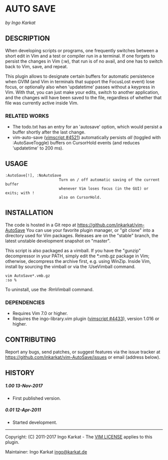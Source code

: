 AUTO SAVE   
===============================================================================
_by Ingo Karkat_

DESCRIPTION
------------------------------------------------------------------------------

When developing scripts or programs, one frequently switches between a short
edit in Vim and a test or compiler run in a terminal. If one forgets to
persist the changes in Vim (:w), that run is of no avail, and one has to
switch back to Vim, save, and repeat.

This plugin allows to designate certain buffers for automatic persistence when
GVIM (and Vim in terminals that support the FocusLost event) lose focus, or
optionally also when 'updatetime' passes without a keypress in Vim. With that,
you can just make your edits, switch to another application, and the changes
will have been saved to the file, regardless of whether that file was
currently active inside Vim.

### RELATED WORKS

- The todo.txt has an entry for an 'autosave' option, which would persist a
  buffer shortly after the last change.
- vim-auto-save ([vimscript #4521](http://www.vim.org/scripts/script.php?script_id=4521)) automatically persists _all_ (toggled with
  :AutoSaveToggle) buffers on CursorHold events (and reduces 'updatetime' to
  200 ms).

USAGE
------------------------------------------------------------------------------

    :AutoSave[!], :NoAutoSave
                            Turn on / off automatic saving of the current buffer
                            whenever Vim loses focus (in the GUI) or exits; with !
                            also on CursorHold.

INSTALLATION
------------------------------------------------------------------------------

The code is hosted in a Git repo at
    https://github.com/inkarkat/vim-AutoSave
You can use your favorite plugin manager, or "git clone" into a directory used
for Vim packages. Releases are on the "stable" branch, the latest unstable
development snapshot on "master".

This script is also packaged as a vimball. If you have the "gunzip"
decompressor in your PATH, simply edit the \*.vmb.gz package in Vim; otherwise,
decompress the archive first, e.g. using WinZip. Inside Vim, install by
sourcing the vimball or via the :UseVimball command.

    vim AutoSave*.vmb.gz
    :so %

To uninstall, use the :RmVimball command.

### DEPENDENCIES

- Requires Vim 7.0 or higher.
- Requires the ingo-library.vim plugin ([vimscript #4433](http://www.vim.org/scripts/script.php?script_id=4433)), version 1.016 or
  higher.

CONTRIBUTING
------------------------------------------------------------------------------

Report any bugs, send patches, or suggest features via the issue tracker at
https://github.com/inkarkat/vim-AutoSave/issues or email (address below).

HISTORY
------------------------------------------------------------------------------

##### 1.00    13-Nov-2017
- First published version.

##### 0.01    12-Apr-2011
- Started development.

------------------------------------------------------------------------------
Copyright: (C) 2011-2017 Ingo Karkat -
The [VIM LICENSE](http://vimdoc.sourceforge.net/htmldoc/uganda.html#license) applies to this plugin.

Maintainer:     Ingo Karkat <ingo@karkat.de>
